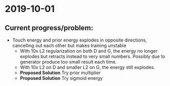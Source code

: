 # 2019-10-01
## Current progress/problem:
* Touch energy and prior energy explodes in opposite directions, cancelling out each other but makes training unstable
    * With 10x L2 regularization on both D and G, the energy no longer explodes but retracts instead to very small numbers. Possibly due to generator produce too small result each time. 
    * With 10x L2 on D and smaller L2 on G, the energy still explodes. 
    * **Proposed Solution** Try prior multiplier
    * **Proposed Solution** Try sigmoid energy